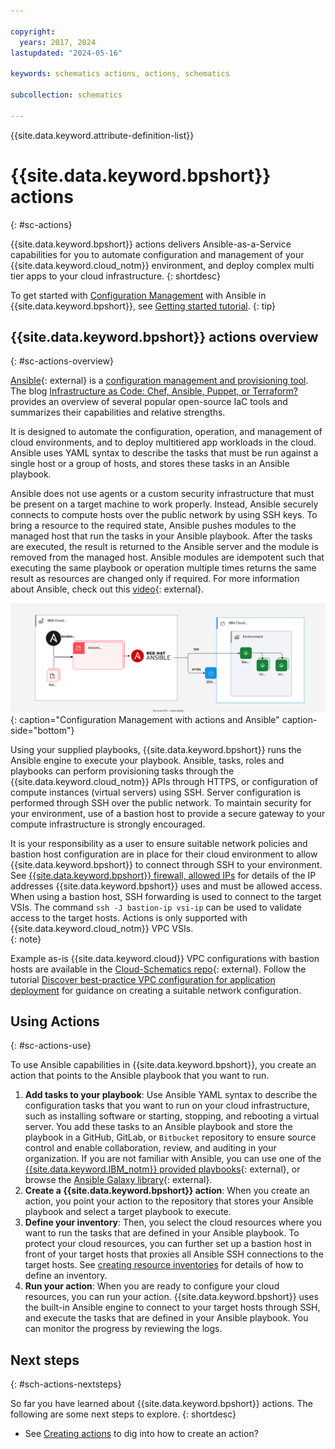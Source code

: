 ```yaml
---

copyright:
  years: 2017, 2024
lastupdated: "2024-05-16"

keywords: schematics actions, actions, schematics

subcollection: schematics

---
```


{{site.data.keyword.attribute-definition-list}}

# {{site.data.keyword.bpshort}} actions
{: #sc-actions}

{{site.data.keyword.bpshort}} actions delivers Ansible-as-a-Service capabilities for you to automate configuration and management of your {{site.data.keyword.cloud_notm}} environment, and deploy complex multi tier apps to your cloud infrastructure. 
{: shortdesc}

To get started with [Configuration Management](/docs/schematics?topic=schematics-schematics-open-projects#sc-iac-cm) with Ansible in {{site.data.keyword.bpshort}}, see [Getting started tutorial](/docs/schematics?topic=schematics-getting-started-ansible). 
{: tip}

## {{site.data.keyword.bpshort}} actions overview
{: #sc-actions-overview}

[Ansible](https://www.ansible.com/){: external} is a [configuration management and provisioning tool](/docs/schematics?topic=schematics-schematics-open-projects). The blog [Infrastructure as Code: Chef, Ansible, Puppet, or Terraform?](https://www.ibm.com/blog/end-to-end-application-provisioning-with-ansible-and-terraform/) provides an overview of several popular open-source IaC tools and summarizes their capabilities and relative strengths. 

It is designed to automate the configuration, operation, and management of cloud environments, and to deploy multitiered app workloads in the cloud. Ansible uses YAML syntax to describe the tasks that must be run against a single host or a group of hosts, and stores these tasks in an Ansible playbook. 

Ansible does not use agents or a custom security infrastructure that must be present on a target machine to work properly. Instead, Ansible securely connects to compute hosts over the public network by using SSH keys. To bring a resource to the required state, Ansible pushes modules to the managed host that run the tasks in your Ansible playbook. After the tasks are executed, the result is returned to the Ansible server and the module is removed from the managed host. Ansible modules are idempotent such that executing the same playbook or operation multiple times returns the same result as resources are changed only if required. For more information about Ansible, check out this [video](https://www.youtube.com/watch?v=fHO1X93e4WA){: external}. 

![Configuration Management with actions and Ansible](/images/new/sc-actions.svg){: caption="Configuration Management with actions and Ansible" caption-side="bottom"}

Using your supplied playbooks, {{site.data.keyword.bpshort}} runs the Ansible engine to execute your playbook. Ansible, tasks, roles and playbooks can perform provisioning tasks through the {{site.data.keyword.cloud_notm}} APIs through HTTPS, or configuration of compute instances (virtual servers) using SSH. Server configuration is performed through SSH over the public network. To maintain security for your environment, use of a bastion host to provide a secure gateway to your compute infrastructure is strongly encouraged.     

It is your responsibility as a user to ensure suitable network policies and bastion host configuration are in place for their cloud environment to allow {{site.data.keyword.bpshort}} to connect through SSH to your environment. See [{{site.data.keyword.bpshort}} firewall, allowed IPs](/docs/schematics?topic=schematics-allowed-ipaddresses) for details of the IP addresses {{site.data.keyword.bpshort}} uses and must be allowed access. When using a bastion host, SSH forwarding is used to connect to the target VSIs. The command `ssh -J bastion-ip vsi-ip` can be used to validate access to the target hosts. Actions is only supported with {{site.data.keyword.cloud_notm}} VPC VSIs.  
{: note}

Example as-is {{site.data.keyword.cloud}} VPC configurations with bastion hosts are available in the [Cloud-Schematics repo](https://github.com/orgs/Cloud-Schematics/repositories?q=bastion&type=all&language=&sort=){: external}. Follow the tutorial [Discover best-practice VPC configuration for application deployment](https://developer.ibm.com/articles/secure-vpc-access-with-a-bastion-host-and-terraform/) for guidance on creating a suitable network configuration. 

## Using Actions
{: #sc-actions-use}

To use Ansible capabilities in {{site.data.keyword.bpshort}}, you create an action that points to the Ansible playbook that you want to run. 

1. **Add tasks to your playbook**: Use Ansible YAML syntax to describe the configuration tasks that you want to run on your cloud infrastructure, such as installing software or starting, stopping, and rebooting a virtual server. You add these tasks to an Ansible playbook and store the playbook in a GitHub, GitLab, or `Bitbucket` repository to ensure source control and enable collaboration, review, and auditing in your organization. If you are not familiar with Ansible, you can use one of the [{{site.data.keyword.IBM_notm}} provided playbooks](https://github.com/Cloud-Schematics){: external}, or browse the [Ansible Galaxy library](https://galaxy.ansible.com/){: external}.
2. **Create a {{site.data.keyword.bpshort}} action**: When you create an action, you point your action to the repository that stores your Ansible playbook and select a target playbook to execute. 
3. **Define your inventory**: Then, you select the cloud resources where you want to run the tasks that are defined in your Ansible playbook. To protect your cloud resources, you can further set up a bastion host in front of your target hosts that proxies all Ansible SSH connections to the target hosts. See [creating resource inventories](/docs/schematics?topic=schematics-inventories-setup) for details of how to define an inventory.
4. **Run your action**: When you are ready to configure your cloud resources, you can run your action. {{site.data.keyword.bpshort}} uses the built-in Ansible engine to connect to your target hosts through SSH, and execute the tasks that are defined in your Ansible playbook. You can monitor the progress by reviewing the logs. 

## Next steps
{: #sch-actions-nextsteps}

So far you have learned about {{site.data.keyword.bpshort}} actions. The following are some next steps to explore.
{: shortdesc}

- See [Creating actions](/docs/schematics?topic=schematics-action-working#create-action) to dig into how to create an action?
